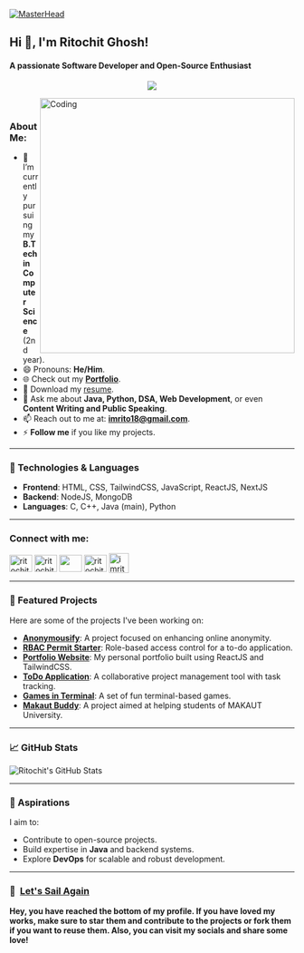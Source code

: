 [![MasterHead](https://media.licdn.com/dms/image/v2/D4E16AQEZG7tCPQm5QQ/profile-displaybackgroundimage-shrink_350_1400/profile-displaybackgroundimage-shrink_350_1400/0/1700995414327?e=1735171200&v=beta&t=8d3aYbC6NFPKHW5iT3Tp1FuvegSvDApnY_Ysbl84TE4)](https://github.com/RitochitGhosh/Ritochitghosh)


<p align="center">
  <h2>Hi 👋, I'm Ritochit Ghosh!</h2>
  <h4>A passionate Software Developer and Open-Source Enthusiast</h4>
</p>

<p align="center">
  <img src="https://readme-typing-svg.herokuapp.com/?font=Mitr&color=E88335&size=20&center=true&vCenter=true&lines=Hey+there+welcome+to+my+Profile+!!;I+am+Ritochit+Ghosh;I+am+a+web+developer;Open+Source+enthusiast;Technical+Blog+writer;...;Check+Out+my+Projects+below!!;Have+a+nice+day+ahead+!!">
</p>

<img align="right" alt="Coding" width="450" src="https://media.licdn.com/dms/image/v2/D4E03AQEqQcpalK-rFA/profile-displayphoto-shrink_800_800/profile-displayphoto-shrink_800_800/0/1700992423607?e=1735171200&v=beta&t=hzG1rN1XjSE3eqBMB3pY5TGB1kCoTneBlyHqI5_6oAk"></img>
<br>

<h3 align="left">About Me:</h3>

- 🔭 I’m currently pursuing my **B.Tech in Computer Science** (2nd year).
- 😄 Pronouns: **He/Him**.
- 🌐 Check out my **[Portfolio](https://ritochit.vercel.app/)**.
- 🌱 Download my [resume](https://docs.google.com/document/d/15ZljaKjL_F1nXXfCOgpxfec92_GZfk-tPCTxDRygJsw/edit?tab=t.0).
- 💬 Ask me about **Java, Python, DSA, Web Development**, or even **Content Writing and Public Speaking**.
- 📫 Reach out to me at: **imrito18@gmail.com**.
- ⚡ **Follow me** if you like my projects.

---

### 🌱 Technologies & Languages
- **Frontend**: HTML, CSS, TailwindCSS, JavaScript, ReactJS, NextJS
- **Backend**: NodeJS, MongoDB
- **Languages**: C, C++, Java (main), Python

---

<h3 align="left">Connect with me:</h3>
<p align="left">
  <a href="https://twitter.com/18Ritochit" target="blank"><img align="center" src="https://raw.githubusercontent.com/rahuldkjain/github-profile-readme-generator/master/src/images/icons/Social/twitter.svg" alt="ritochit" height="30" width="40" /></a>
  <a href="https://www.linkedin.com/in/ritochit-ghosh-3861372a0/" target="blank"><img align="center" src="https://raw.githubusercontent.com/rahuldkjain/github-profile-readme-generator/master/src/images/icons/Social/linked-in-alt.svg" alt="ritochit" height="30" width="40" /></a>
  <a href="https://hashnode.com/@Ritochit18" target="blank"><img align="center" src="https://github.com/Swpn0neel/Swpn0neel/blob/main/hashnode.svg" height="30" width="40" /></a>
  <a href="https://leetcode.com/ghosh_ritochit/" target="_blank"><img align="center" src="https://raw.githubusercontent.com/rahuldkjain/github-profile-readme-generator/master/src/images/icons/Social/leet-code.svg" alt="ritochit" height="30" width="40" /></a>
  <a href="mailto:imrito18@gmail.com" target="blank"><img align="center" src="https://img.icons8.com/color/48/null/gmail--v1.png" alt="imrito18@gmail.com" height="35" width="35" /></a>
</p>
<hr>

### 📘 Featured Projects
Here are some of the projects I've been working on:
- **[Anonymousify](https://github.com/RitochitGhosh/Annonymousify)**: A project focused on enhancing online anonymity.
- **[RBAC Permit Starter](https://github.com/RitochitGhosh/RBAC-permit-starter)**: Role-based access control for a to-do application.
- **[Portfolio Website](https://github.com/RitochitGhosh/ritochitPortfolio)**: My personal portfolio built using ReactJS and TailwindCSS.
- **[ToDo Application](https://github.com/RitochitGhosh/Todo_Application)**: A collaborative project management tool with task tracking.
- **[Games in Terminal](https://github.com/RitochitGhosh/games_terminal)**: A set of fun terminal-based games.
- **[Makaut Buddy](https://github.com/RitochitGhosh/makaut_buddy)**: A project aimed at helping students of MAKAUT University.

---

### 📈 GitHub Stats
![Ritochit's GitHub Stats](https://github-readme-stats.vercel.app/api?username=RitochitGhosh&show_icons=true&theme=tokyonight)

---

### 🚀 Aspirations
I aim to:
- Contribute to open-source projects.
- Build expertise in **Java** and backend systems.
- Explore **DevOps** for scalable and robust development.

---

### 🚢 &nbsp;<a href="#" class="scrollUpButton">Let's Sail Again</a>
<b>Hey, you have reached the bottom of my profile. If you have loved my works, make sure to star them and contribute to the projects or fork them if you want to reuse them. Also, you can visit my socials and share some love!</b>
